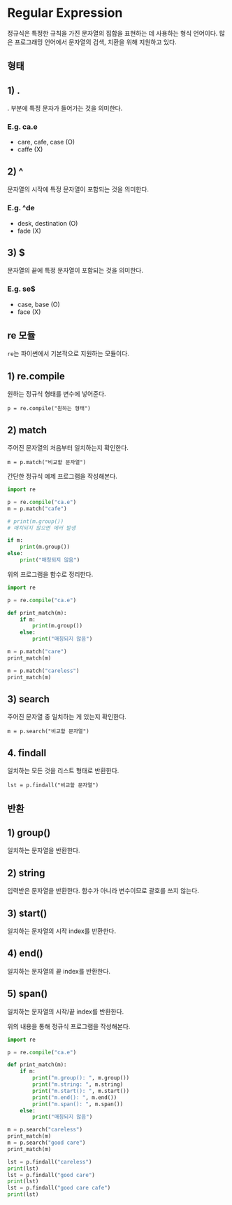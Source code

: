 # Regular Expression
정규식은 특정한 규칙을 가진 문자열의 집합을 표현하는 데 사용하는 형식 언어이다. 많은 프로그래밍 언어에서 문자열의 검색, 치환을 위해 지원하고 있다.   

## 형태 
## 1) .
. 부분에 특정 문자가 들어가는 것을 의미한다.
### E.g. ca.e
* care, cafe, case (O)
* caffe (X)

## 2) ^ 
문자열의 시작에 특정 문자열이 포함되는 것을 의미한다.
### E.g. ^de
* desk, destination (O)
* fade (X)

## 3) $
문자열의 끝에 특정 문자열이 포함되는 것을 의미한다.
### E.g. se$
* case, base (O)
* face (X)   

## re 모듈
`re`는 파이썬에서 기본적으로 지원하는 모듈이다.
## 1) re.compile
원하는 정규식 형태를 변수에 넣어준다.

`p = re.compile("원하는 형태")`
## 2) match
주어진 문자열의 처음부터 일치하는지 확인한다.

`m = p.match("비교할 문자열")`   

간단한 정규식 예제 프로그램을 작성해본다.
```python
import re

p = re.compile("ca.e") 
m = p.match("cafe")

# print(m.group()) 
# 매치되지 않으면 에러 발생

if m:
    print(m.group())
else:
    print("매칭되지 않음")
```
위의 프로그램을 함수로 정리한다. 

```python
import re

p = re.compile("ca.e") 

def print_match(m):
    if m:
        print(m.group())
    else:
        print("매칭되지 않음")

m = p.match("care")
print_match(m)

m = p.match("careless")
print_match(m)
```   
## 3) search
주어진 문자열 중 일치하는 게 있는지 확인한다.

`m = p.search("비교할 문자열")`
## 4. findall
일치하는 모든 것을 리스트 형태로 반환한다.

`lst = p.findall("비교할 문자열")`   

## 반환
## 1) group()
일치하는 문자열을 반환한다.
## 2) string
입력받은 문자열을 반환한다. 함수가 아니라 변수이므로 괄호를 쓰지 않는다.
## 3) start()
일치하는 문자열의 시작 index를 반환한다.
## 4) end()
일치하는 문자열의 끝 index를 반환한다.
## 5) span()
일치하는 문자열의 시작/끝 index를 반환한다.   


위의 내용을 통해 정규식 프로그램을 작성해본다.
```python
import re

p = re.compile("ca.e") 

def print_match(m):
    if m:
        print("m.group(): ", m.group()) 
        print("m.string: ", m.string) 
        print("m.start(): ", m.start()) 
        print("m.end(): ", m.end())
        print("m.span(): ", m.span())
    else:
        print("매칭되지 않음")

m = p.search("careless")
print_match(m)
m = p.search("good care")
print_match(m)

lst = p.findall("careless")
print(lst)
lst = p.findall("good care")
print(lst)
lst = p.findall("good care cafe")
print(lst)
```